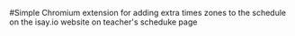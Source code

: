 #Simple Chromium extension for adding extra times zones to the schedule on the isay.io website on teacher's scheduke page